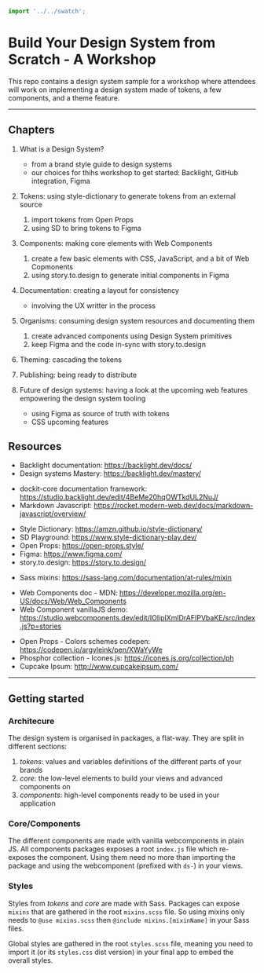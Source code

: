 ```js script
import '../../swatch';
```

# Build Your Design System from Scratch - A Workshop

This repo contains a design system sample for a workshop where
attendees will work on implementing a design system made of
tokens, a few components, and a theme feature.

<ds-swatch></ds-swatch>

---

## Chapters

1. What is a Design System?
   - from a brand style guide to design systems
   - our choices for thihs workshop to get started: Backlight, GitHub integration, Figma

2. Tokens: using style-dictionary to generate tokens from an external source
   1. import tokens from Open Props
   2. using SD to bring tokens to Figma

3. Components: making core elements with Web Components
   1. create a few basic elements with CSS, JavaScript, and a bit of Web Copmonents
   2. using story.to.design to generate initial components in Figma

4. Documentation: creating a layout for consistency
   - involving the UX writter in the process

5. Organisms: consuming design system resources and documenting them
   1. create advanced components using Design System primitives
   2. keep Figma and the code in-sync with story.to.design

6. Theming: cascading the tokens

7. Publishing: being ready to distribute

8. Future of design systems: having a look at the upcoming web features empowering the design system tooling
   - using Figma as source of truth with tokens
   - CSS upcoming features

## Resources

- Backlight documentation: https://backlight.dev/docs/
- Design systems Mastery: https://backlight.dev/mastery/

* dockit-core documentation framework: https://studio.backlight.dev/edit/4BeMe20hqOWTkdUL2NuJ/
* Markdown Javascript: https://rocket.modern-web.dev/docs/markdown-javascript/overview/

- Style Dictionary: https://amzn.github.io/style-dictionary/
- SD Playground: https://www.style-dictionary-play.dev/
- Open Props: https://open-props.style/
- Figma: https://www.figma.com/
- story.to.design: https://story.to.design/

* Sass mixins: https://sass-lang.com/documentation/at-rules/mixin

- Web Components doc - MDN: https://developer.mozilla.org/en-US/docs/Web/Web_Components
- Web Component vanillaJS demo: https://studio.webcomponents.dev/edit/IOlipIXmlDrAFIPVbaKE/src/index.js?p=stories

* Open Props - Colors schemes codepen: https://codepen.io/argyleink/pen/XWaYyWe
* Phosphor collection - Icones.js: https://icones.js.org/collection/ph
* Cupcake Ipsum: http://www.cupcakeipsum.com/

---

## Getting started

### Architecure

The design system is organised in packages, a flat-way. They are split in different
sections:

1. _tokens_: values and variables definitions of the different parts of your brands
2. _core_: the low-level elements to build your views and advanced components on
3. _components_: high-level components ready to be used in your application

### Core/Components

The different components are made with vanilla webcomponents in plain JS. All components
packages exposes a root `index.js` file which re-exposes the component. Using them need
no more than importing the package and using the webcomponent (prefixed with `ds-`) in
your views.

### Styles

Styles from _tokens_ and _core_ are made with Sass. Packages can expose `mixins` that are
gathered in the root `mixins.scss` file. So using mixins only needs to `@use mixins.scss`
then `@include mixins.[mixinName]` in your Sass files.

Global styles are gathered in the root `styles.scss` file, meaning you need to import it
(or its `styles.css` dist version) in your final app to embed the overall styles.
